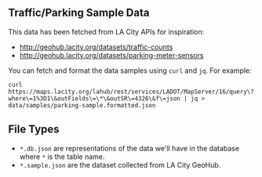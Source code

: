 ## Traffic/Parking Sample Data

This data has been fetched from LA City APIs for inspiration:

* http://geohub.lacity.org/datasets/traffic-counts
* http://geohub.lacity.org/datasets/parking-meter-sensors

You can fetch and format the data samples using `curl` and `jq`. For example:

```
curl https://maps.lacity.org/lahub/rest/services/LADOT/MapServer/16/query\?where\=1%3D1\&outFields\=\*\&outSR\=4326\&f\=json | jq > data/samples/parking-sample.formatted.json  
```

## File Types

* `*.db.json` are representations of the data we'll have in the database where `*` is the table name.
* `*.sample.json` are the dataset collected from LA City GeoHub.
